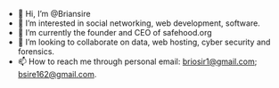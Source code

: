 - 👋 Hi, I’m @Briansire
- 👀 I’m interested in social networking, web development, software.
- 🌱 I’m currently the founder and CEO of safehood.org
- 💞️ I’m looking to collaborate on data, web hosting, cyber security and forensics.
- 📫 How to reach me through personal email: briosir1@gmail.com; bsire162@gmail.com.

<!---
Briansire/Briansire is a ✨ special ✨ repository because its `README.md` (this file) appears on your GitHub profile.
You can click the Preview link to take a look at your changes.
--->
